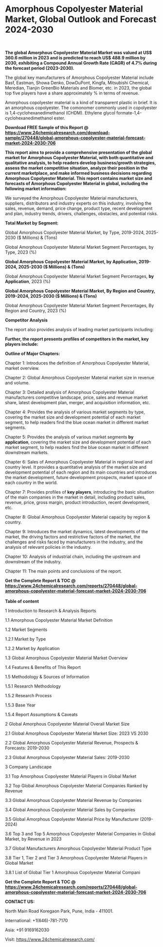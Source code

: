 <h1>Amorphous Copolyester Material Market, Global Outlook and Forecast 2024-2030</h1><br/><p><strong>The global Amorphous Copolyester Material Market was valued at US$ 360.6 million in 2023 and is predicted to reach US$ 488.9 million by 2030, exhibiting a Compound Annual Growth Rate (<strong>CAGR</strong>) of 4.7% during the forecast period (2023-2030).</strong></p><p>The global key manufacturers of Amorphous Copolyester Material include Basf, Eastman, Showa Denko, DowDuPont, Kingfa, Mitsubishi Chemical, Meredian, Tianjin GreenBio Materials and Biomer, etc. in 2023, the global top five players have a share approximately % in terms of revenue.</p><p>Amorphous copolyester material is a kind of transparent plastic in brief. It is an amorphous copolyester. The comonomer commonly used in copolyester is 1,4-cyclohexanedimethanol (CHDM). Ethylene glycol formate-1,4-cyclohexanedimethanol ester.</p><div><b>Download FREE Sample of this Report @ <a href="https://www.24chemicalresearch.com/download-sample/270448/global-amorphous-copolyester-material-forecast-market-2024-2030-706">https://www.24chemicalresearch.com/download-sample/270448/global-amorphous-copolyester-material-forecast-market-2024-2030-706</a></b></div><p><strong>This report aims to provide a comprehensive presentation of the global market for Amorphous Copolyester Material, with both quantitative and qualitative analysis, to help readers develop business/growth strategies, assess the market competitive situation, analyze their position in the current marketplace, and make informed business decisions regarding Amorphous Copolyester Material. This report contains market size and forecasts of Amorphous Copolyester Material in global, including the following market information:</strong></p><p>We surveyed the Amorphous Copolyester Material manufacturers, suppliers, distributors and industry experts on this industry, involving the sales, revenue, demand, price change, product type, recent development and plan, industry trends, drivers, challenges, obstacles, and potential risks.</p><p><strong>Total Market by Segment:</strong></p><p>Global Amorphous Copolyester Material Market, by Type, 2019-2024, 2025-2030 ($ Millions) & (Tons)</p><p>Global Amorphous Copolyester Material Market Segment Percentages, by Type, 2023 (%)</p><p><strong>Global Amorphous Copolyester Material Market, <strong>by Application</strong>, 2019-2024, 2025-2030 ($ Millions) & (Tons)</strong></p><p>Global Amorphous Copolyester Material Market Segment Percentages, <strong>by Application</strong>, 2023 (%)</p><p><strong>Global Amorphous Copolyester Material Market, By Region and Country, 2019-2024, 2025-2030 ($ Millions) & (Tons)</strong></p><p>Global Amorphous Copolyester Material Market Segment Percentages, By Region and Country, 2023 (%)</p><p><strong>Competitor Analysis</strong></p><p>The report also provides analysis of leading market participants including:</p><p><strong>Further, the report presents profiles of competitors in the market, <strong>key players</strong> include:</strong></p><p><strong>Outline of Major Chapters:</strong></p><p>Chapter 1: Introduces the definition of Amorphous Copolyester Material, market overview.</p><p>Chapter 2: Global Amorphous Copolyester Material market size in revenue and volume.</p><p>Chapter 3: Detailed analysis of Amorphous Copolyester Material manufacturers competitive landscape, price, sales and revenue market share, latest development plan, merger, and acquisition information, etc.</p><p>Chapter 4: Provides the analysis of various market segments by type, covering the market size and development potential of each market segment, to help readers find the blue ocean market in different market segments.</p><p>Chapter 5: Provides the analysis of various market segments <strong>by application</strong>, covering the market size and development potential of each market segment, to help readers find the blue ocean market in different downstream markets.</p><p>Chapter 6: Sales of Amorphous Copolyester Material in regional level and country level. It provides a quantitative analysis of the market size and development potential of each region and its main countries and introduces the market development, future development prospects, market space of each country in the world.</p><p>Chapter 7: Provides profiles of <strong>key players</strong>, introducing the basic situation of the main companies in the market in detail, including product sales, revenue, price, gross margin, product introduction, recent development, etc.</p><p>Chapter 8: Global Amorphous Copolyester Material capacity by region & country.</p><p>Chapter 9: Introduces the market dynamics, latest developments of the market, the driving factors and restrictive factors of the market, the challenges and risks faced by manufacturers in the industry, and the analysis of relevant policies in the industry.</p><p>Chapter 10: Analysis of industrial chain, including the upstream and downstream of the industry.</p><p>Chapter 11: The main points and conclusions of the report.</p><div><b>Get the Complete Report & TOC @ <a href="https://www.24chemicalresearch.com/reports/270448/global-amorphous-copolyester-material-forecast-market-2024-2030-706">https://www.24chemicalresearch.com/reports/270448/global-amorphous-copolyester-material-forecast-market-2024-2030-706</a></b></div><br><b>Table of content</b><p>1 Introduction to Research & Analysis Reports<br />
 
  1.1 Amorphous Copolyester Material Market Definition<br />
 
  1.2 Market Segments<br />
 
  1.2.1 Market by Type<br />
 
  1.2.2 Market by Application<br />
 
  1.3 Global Amorphous Copolyester Material Market Overview<br />
 
  1.4 Features & Benefits of This Report<br />
 
  1.5 Methodology & Sources of Information<br />
 
  1.5.1 Research Methodology<br />
 
  1.5.2 Research Process<br />
 
  1.5.3 Base Year<br />
 
  1.5.4 Report Assumptions & Caveats<br />
 
 2 Global Amorphous Copolyester Material Overall Market Size<br />
 
  2.1 Global Amorphous Copolyester Material Market Size: 2023 VS 2030<br />
 
  2.2 Global Amorphous Copolyester Material Revenue, Prospects & Forecasts: 2019-2030<br />
 
  2.3 Global Amorphous Copolyester Material Sales: 2019-2030<br />
 
 3 Company Landscape<br />
 
  3.1 Top Amorphous Copolyester Material Players in Global Market<br />
 
  3.2 Top Global Amorphous Copolyester Material Companies Ranked by Revenue<br />
 
  3.3 Global Amorphous Copolyester Material Revenue by Companies<br />
 
  3.4 Global Amorphous Copolyester Material Sales by Companies<br />
 
  3.5 Global Amorphous Copolyester Material Price by Manufacturer (2019-2024)<br />
 
  3.6 Top 3 and Top 5 Amorphous Copolyester Material Companies in Global Market, by Revenue in 2023<br />
 
  3.7 Global Manufacturers Amorphous Copolyester Material Product Type<br />
 
  3.8 Tier 1, Tier 2 and Tier 3 Amorphous Copolyester Material Players in Global Market<br />
 
  3.8.1 List of Global Tier 1 Amorphous Copolyester Material Compani<br><div><b>Get the Complete Report & TOC @ <a href="https://www.24chemicalresearch.com/reports/270448/global-amorphous-copolyester-material-forecast-market-2024-2030-706">https://www.24chemicalresearch.com/reports/270448/global-amorphous-copolyester-material-forecast-market-2024-2030-706</a></b></div></p>
 
 <b>CONTACT US:</b><br>
 
 North Main Road Koregaon Park, Pune, India - 411001.<br/>
 
 International: +1(646)-781-7170<br/>
 
 Asia: +91 9169162030<br/>
 
 Visit: <a href="https://www.24chemicalresearch.com/">https://www.24chemicalresearch.com/</a>
 
 <br>